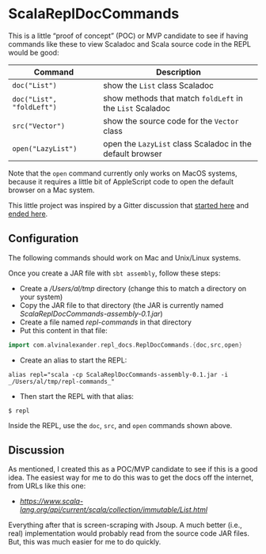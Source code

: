 # ScalaReplDocCommands

This is a little “proof of concept” (POC) or MVP candidate
to see if having commands like these to view Scaladoc
and Scala source code in the REPL would be good:

| Command                   | Description  |
| ------------------------- | ------------- |
| `doc("List")`             | show the `List` class Scaladoc |
| `doc("List", "foldLeft")` | show methods that match `foldLeft` in the `List` Scaladoc |
| `src("Vector")`           | show the source code for the `Vector` class |
| `open("LazyList")`        | open the `LazyList` class Scaladoc in the default browser |

Note that the `open` command currently only works on MacOS systems, because it requires a little bit of AppleScript code to open the default browser on a Mac system.

This little project was inspired by a Gitter discussion that
[started here](https://gitter.im/lampepfl/dotty?at=5fac172ddc70b5159a06e74d)
and [ended here](https://gitter.im/lampepfl/dotty?at=5fac2e86c6fe0131d4ec65a6).


## Configuration

The following commands should work on Mac and Unix/Linux systems.

Once you create a JAR file with `sbt assembly`, follow these steps:

- Create a _/Users/al/tmp_ directory (change this to match a directory on your system)
- Copy the JAR file to that directory (the JAR is currently named _ScalaReplDocCommands-assembly-0.1.jar_)
- Create a file named _repl-commands_ in that directory
- Put this content in that file:

```scala
import com.alvinalexander.repl_docs.ReplDocCommands.{doc,src,open}
```

- Create an alias to start the REPL:

````
alias repl="scala -cp ScalaReplDocCommands-assembly-0.1.jar -i _/Users/al/tmp/repl-commands_"
````

- Then start the REPL with that alias:

````
$ repl
````

Inside the REPL, use the `doc`, `src`, and `open` commands shown above.


## Discussion

As mentioned, I created this as a POC/MVP candidate to see if this is a good idea. The easiest way for me to do this was to get the docs off the internet, from URLs like this one:

- _https://www.scala-lang.org/api/current/scala/collection/immutable/List.html_

Everything after that is screen-scraping with Jsoup. A much better (i.e., real) implementation would probably read from the source code JAR files. But, this was much easier for me to do quickly.


